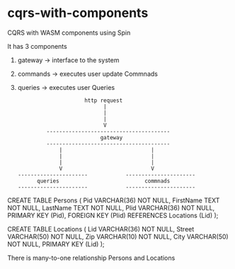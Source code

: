 # cqrs-with-components
CQRS with WASM components using Spin

It has 3 components

1. gateway -> interface to the system

2. commands -> executes user update Commnads

3. queries -> executes user Queries


                            http request
                                  |
                                  |
                                  |
                                  V
                ---------------------------------------
                                 gateway 
                ---------------------------------------
                    |                            |
                    |                            |
                    |                            |
                    V                            V
       ----------------------            ----------------------
             queries                           commnads
       ----------------------            ----------------------

CREATE TABLE Persons (
    Pid VARCHAR(36) NOT NULL, 
    FirstName TEXT NOT NULL, 
    LastName TEXT NOT NULL,
    Plid VARCHAR(36) NOT NULL,
    PRIMARY KEY (Pid),
    FOREIGN KEY (Plid) REFERENCES Locations (Lid)
);

CREATE TABLE Locations (
    Lid VARCHAR(36) NOT NULL,
    Street VARCHAR(50) NOT NULL,
    Zip VARCHAR(10) NOT NULL,
    City VARCHAR(50) NOT NULL,
    PRIMARY KEY (Lid)
);

There is many-to-one relationship Persons and Locations